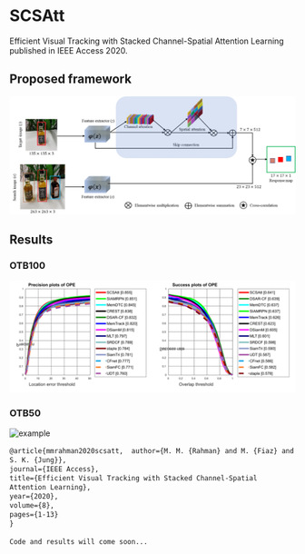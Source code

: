 # SCSAtt
Efficient Visual Tracking with Stacked Channel-Spatial Attention Learning published in IEEE Access 2020.

## Proposed framework

![example](https://github.com/maklachur/SCSAtt/blob/master/Framework.jpg)

## Results
### OTB100
![example](https://github.com/maklachur/SCSAtt/blob/master/otb100_result.jpg)
### OTB50
![example](https://github.com/maklachur/SCSAtt/blob/master/otb_result.jpg)

```
@article{mmrahman2020scsatt,  author={M. M. {Rahman} and M. {Fiaz} and S. K. {Jung}},  
journal={IEEE Access},  
title={Efficient Visual Tracking with Stacked Channel-Spatial Attention Learning}, 
year={2020},  
volume={8},
pages={1-13}
}

Code and results will come soon...
